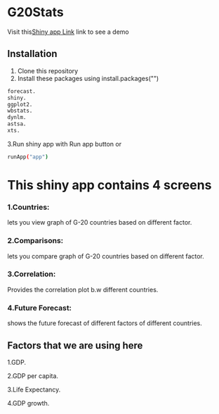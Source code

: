 # G20Stats


Visit this[Shiny app Link](https://pawan-saxena.shinyapps.io/G20Stats) link to see a demo


## Installation

1. Clone this repository
2. Install these packages using install.packages("<package name here>")
 ```bash
forecast.
shiny.
ggplot2.
wbstats.
dynlm.
astsa.
xts.
   ```
3.Run shiny app with Run app button or
  ```bash
 runApp("app")
   ```
 


# This shiny app contains 4 screens
 
### 1.Countries:
 
 lets you view graph of G-20 countries based on different factor.

### 2.Comparisons:

 lets you compare graph of G-20 countries based on different factor.
 
### 3.Correlation:
 Provides the correlation plot b.w different countries.

### 4.Future Forecast:
 
 shows the future forecast of different factors of different countries.

## Factors that we are using here

  1.GDP.
 
  2.GDP per capita.
 
  3.Life Expectancy.
 
  4.GDP growth.
